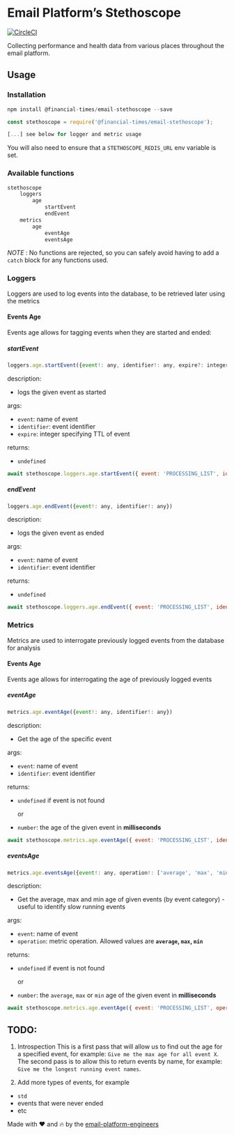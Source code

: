 # Email Platform’s Stethoscope

[![CircleCI](https://circleci.com/gh/Financial-Times/email-stethoscope/tree/master.svg?style=svg&circle-token=edc64b64e84f2b869539c02e299c5b51103b0df1)](https://circleci.com/gh/Financial-Times/email-stethoscope/tree/master)

Collecting performance and health data from various places throughout the email platform.

## Usage

### Installation
```javascript
npm install @financial-times/email-stethoscope --save

const stethoscope = require('@financial-times/email-stethoscope');

[...] see below for logger and metric usage
```

You will also need to ensure that a `STETHOSCOPE_REDIS_URL` env variable is set.

### Available functions
```javascript
stethoscope
	loggers
		age
			startEvent
			endEvent
	metrics
		age
			eventAge
			eventsAge
```

*NOTE* : No functions are rejected, so you can safely avoid having to add a `catch` block for any functions used.

### Loggers
Loggers are used to log events into the database, to be retrieved later using the metrics

#### Events Age
Events age allows for tagging events when they are started and ended:

##### startEvent
```javascript
loggers.age.startEvent({event!: any, identifier!: any, expire?: integer})
```

description:

- logs the given event as started

args:

- `event`: name of event
- `identifier`: event identifier
- `expire`: integer specifying TTL of event

returns:

- `undefined`

```javascript
await stethoscope.loggers.age.startEvent({ event: 'PROCESSING_LIST', identifier: '7da32a14-a9f1-4582-81eb-e4216e0d9a51' });
```

##### endEvent
```javascript
loggers.age.endEvent({event!: any, identifier!: any})
```

description:

- logs the given event as ended

args:

- `event`: name of event
- `identifier`: event identifier


returns:

- `undefined`

```javascript
await stethoscope.loggers.age.endEvent({ event: 'PROCESSING_LIST', identifier: '7da32a14-a9f1-4582-81eb-e4216e0d9a51' });
```

### Metrics
Metrics are used to interrogate previously logged events from the database for analysis

#### Events Age
Events age allows for interrogating the age of previously logged events

##### eventAge
```javascript
metrics.age.eventAge({event!: any, identifier!: any})
```

description:

- Get the age of the specific event

args:

- `event`: name of event
- `identifier`: event identifier

returns:

- `undefined` if event is not found

	or
- `number`: the age of the given event in **milliseconds**


```javascript
await stethoscope.metrics.age.eventAge({ event: 'PROCESSING_LIST', identifier: '7da32a14-a9f1-4582-81eb-e4216e0d9a51' });
```

##### eventsAge
```javascript
metrics.age.eventsAge({event!: any, operation!: ['average', 'max', 'min']})
```

description:

- Get the average, max and min age of given events (by event category) - useful to identify slow running events

args:

- `event`: name of event
- `operation`: metric operation.  Allowed values are **`average`, `max`, `min`**

returns:

- `undefined` if event is not found

	or

- `number`: the `average`, `max` or `min` age of the given event in **milliseconds**


```javascript
await stethoscope.metrics.age.eventAge({ event: 'PROCESSING_LIST', operation: 'max' });
```

## TODO:
1) Introspection
This is a first pass that will allow us to find out the age for a specified event, for example: `Give me the max age for all event X`. The second pass is to allow this to return events by name, for example: `Give me the longest running event names`.

2) Add more types of events, for example
- `std`
- events that were never ended
- etc

Made with ❤️ and 🔥 by the [email-platform-engineers](https://github.com/orgs/Financial-Times/teams/email-platform-engineers)
